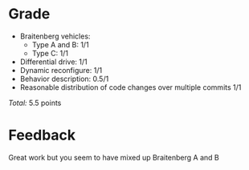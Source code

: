 Grade
=====

* Braitenberg vehicles:
  - Type A and B: 1/1
  - Type C: 1/1
* Differential drive: 1/1
* Dynamic reconfigure: 1/1
* Behavior description: 0.5/1
* Reasonable distribution of code changes over multiple commits 1/1

_Total:_ 5.5 points

Feedback
========

Great work but you seem to have mixed up Braitenberg A and B
